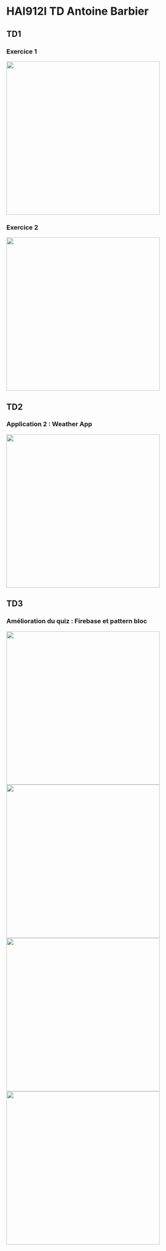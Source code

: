 # HAI912I TD Antoine Barbier

## TD1

### Exercice 1
<img src="images/TD1-EX1.png"  width="400">

### Exercice 2
<img src="images/TD1-EX2.png"  width="400">

## TD2

### Application 2 : Weather App
<img src="images/TD2.png"  width="400">

## TD3

### Amélioration du quiz : Firebase et pattern bloc
<img src="images/TD3-1.png"  width="400">
<img src="images/TD3-2.png"  width="400">
<img src="images/TD3-3.png"  width="400">
<img src="images/TD3-firebase.png"  width="400">
